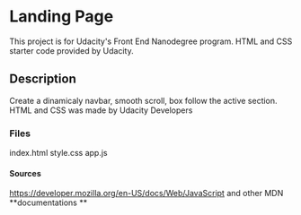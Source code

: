 # Landing Page

This project is for Udacity's Front End Nanodegree program. HTML and CSS starter code provided by Udacity. 

## Description

Create a dinamicaly navbar, smooth scroll, box follow the active section. HTML and CSS was made by Udacity Developers 

### Files
index.html
style.css
app.js

#### Sources
https://developer.mozilla.org/en-US/docs/Web/JavaScript
and other MDN **documentations **


